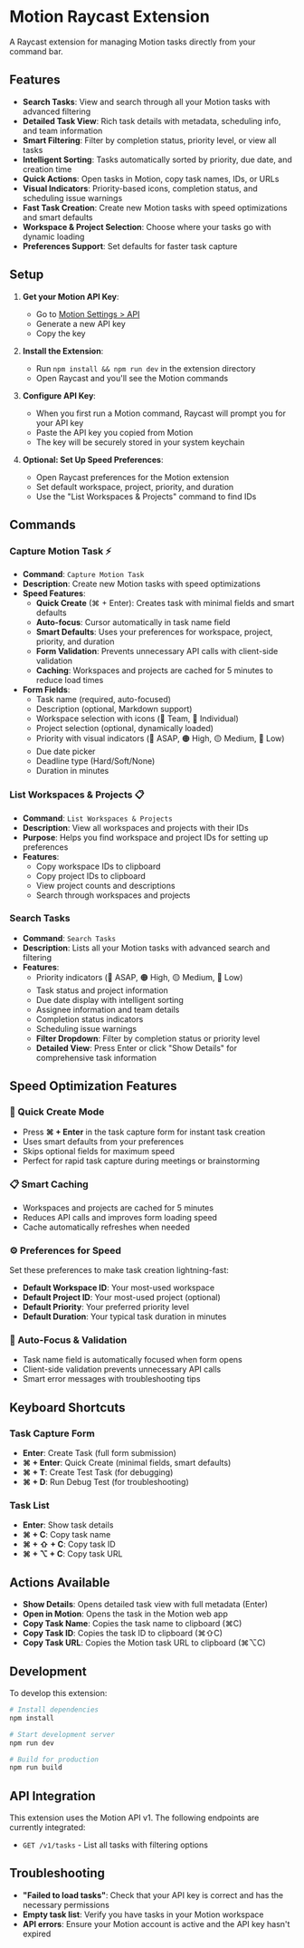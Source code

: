 # Motion Raycast Extension

A Raycast extension for managing Motion tasks directly from your command bar.

## Features

- **Search Tasks**: View and search through all your Motion tasks with advanced filtering
- **Detailed Task View**: Rich task details with metadata, scheduling info, and team information
- **Smart Filtering**: Filter by completion status, priority level, or view all tasks
- **Intelligent Sorting**: Tasks automatically sorted by priority, due date, and creation time
- **Quick Actions**: Open tasks in Motion, copy task names, IDs, or URLs
- **Visual Indicators**: Priority-based icons, completion status, and scheduling issue warnings
- **Fast Task Creation**: Create new Motion tasks with speed optimizations and smart defaults
- **Workspace & Project Selection**: Choose where your tasks go with dynamic loading
- **Preferences Support**: Set defaults for faster task capture

## Setup

1. **Get your Motion API Key**:
   - Go to [Motion Settings > API](https://app.usemotion.com/settings/api)
   - Generate a new API key
   - Copy the key

2. **Install the Extension**:
   - Run `npm install && npm run dev` in the extension directory
   - Open Raycast and you'll see the Motion commands

3. **Configure API Key**:
   - When you first run a Motion command, Raycast will prompt you for your API key
   - Paste the API key you copied from Motion
   - The key will be securely stored in your system keychain

4. **Optional: Set Up Speed Preferences**:
   - Open Raycast preferences for the Motion extension
   - Set default workspace, project, priority, and duration
   - Use the "List Workspaces & Projects" command to find IDs

## Commands

### Capture Motion Task ⚡
- **Command**: `Capture Motion Task`
- **Description**: Create new Motion tasks with speed optimizations
- **Speed Features**:
  - **Quick Create** (⌘ + Enter): Creates task with minimal fields and smart defaults
  - **Auto-focus**: Cursor automatically in task name field
  - **Smart Defaults**: Uses your preferences for workspace, project, priority, and duration
  - **Form Validation**: Prevents unnecessary API calls with client-side validation
  - **Caching**: Workspaces and projects are cached for 5 minutes to reduce load times
- **Form Fields**:
  - Task name (required, auto-focused)
  - Description (optional, Markdown support)
  - Workspace selection with icons (👥 Team, 👤 Individual)
  - Project selection (optional, dynamically loaded)
  - Priority with visual indicators (🔴 ASAP, 🟠 High, 🟡 Medium, 🔵 Low)
  - Due date picker
  - Deadline type (Hard/Soft/None)
  - Duration in minutes

### List Workspaces & Projects 📋
- **Command**: `List Workspaces & Projects`
- **Description**: View all workspaces and projects with their IDs
- **Purpose**: Helps you find workspace and project IDs for setting up preferences
- **Features**:
  - Copy workspace IDs to clipboard
  - Copy project IDs to clipboard
  - View project counts and descriptions
  - Search through workspaces and projects

### Search Tasks
- **Command**: `Search Tasks`
- **Description**: Lists all your Motion tasks with advanced search and filtering
- **Features**:
  - Priority indicators (🔴 ASAP, 🟠 High, 🟡 Medium, 🔵 Low)
  - Task status and project information
  - Due date display with intelligent sorting
  - Assignee information and team details
  - Completion status indicators
  - Scheduling issue warnings
  - **Filter Dropdown**: Filter by completion status or priority level
  - **Detailed View**: Press Enter or click "Show Details" for comprehensive task information

## Speed Optimization Features

### 🚀 Quick Create Mode
- Press **⌘ + Enter** in the task capture form for instant task creation
- Uses smart defaults from your preferences
- Skips optional fields for maximum speed
- Perfect for rapid task capture during meetings or brainstorming

### 📋 Smart Caching
- Workspaces and projects are cached for 5 minutes
- Reduces API calls and improves form loading speed
- Cache automatically refreshes when needed

### ⚙️ Preferences for Speed
Set these preferences to make task creation lightning-fast:

- **Default Workspace ID**: Your most-used workspace
- **Default Project ID**: Your most-used project (optional)
- **Default Priority**: Your preferred priority level
- **Default Duration**: Your typical task duration in minutes

### 🎯 Auto-Focus & Validation
- Task name field is automatically focused when form opens
- Client-side validation prevents unnecessary API calls
- Smart error messages with troubleshooting tips

## Keyboard Shortcuts

### Task Capture Form
- **Enter**: Create Task (full form submission)
- **⌘ + Enter**: Quick Create (minimal fields, smart defaults)
- **⌘ + T**: Create Test Task (for debugging)
- **⌘ + D**: Run Debug Test (for troubleshooting)

### Task List
- **Enter**: Show task details
- **⌘ + C**: Copy task name
- **⌘ + ⇧ + C**: Copy task ID
- **⌘ + ⌥ + C**: Copy task URL

## Actions Available
- **Show Details**: Opens detailed task view with full metadata (Enter)
- **Open in Motion**: Opens the task in the Motion web app
- **Copy Task Name**: Copies the task name to clipboard (⌘C)
- **Copy Task ID**: Copies the task ID to clipboard (⌘⇧C)
- **Copy Task URL**: Copies the Motion task URL to clipboard (⌘⌥C)

## Development

To develop this extension:

```bash
# Install dependencies
npm install

# Start development server
npm run dev

# Build for production
npm run build
```

## API Integration

This extension uses the Motion API v1. The following endpoints are currently integrated:

- `GET /v1/tasks` - List all tasks with filtering options

## Troubleshooting

- **"Failed to load tasks"**: Check that your API key is correct and has the necessary permissions
- **Empty task list**: Verify you have tasks in your Motion workspace
- **API errors**: Ensure your Motion account is active and the API key hasn't expired